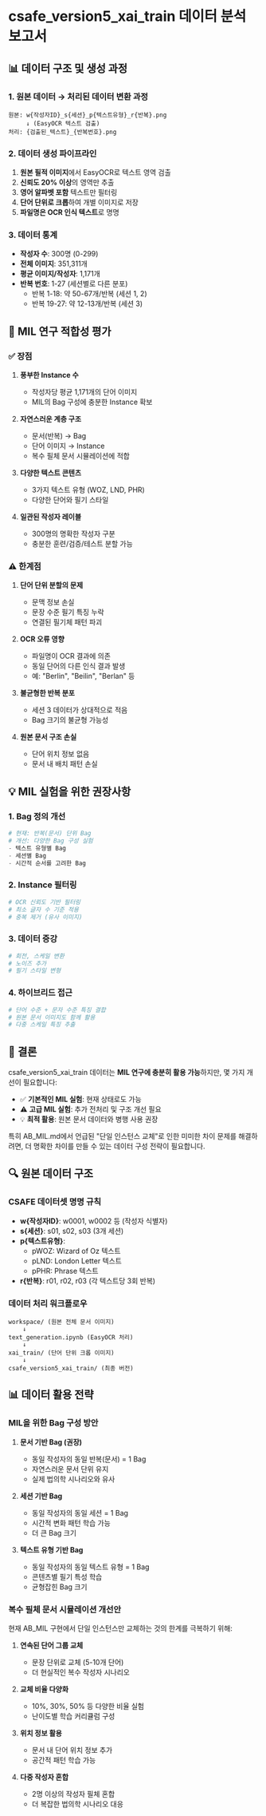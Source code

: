 # csafe_version5_xai_train 데이터 분석 보고서

## 📊 데이터 구조 및 생성 과정

### 1. **원본 데이터 → 처리된 데이터 변환 과정**
```
원본: w{작성자ID}_s{세션}_p{텍스트유형}_r{반복}.png
     ↓ (EasyOCR 텍스트 검출)
처리: {검출된_텍스트}_{반복번호}.png
```

### 2. **데이터 생성 파이프라인**
1. **원본 필적 이미지**에서 EasyOCR로 텍스트 영역 검출
2. **신뢰도 20% 이상**의 영역만 추출
3. **영어 알파벳 포함** 텍스트만 필터링
4. **단어 단위로 크롭**하여 개별 이미지로 저장
5. **파일명은 OCR 인식 텍스트**로 명명

### 3. **데이터 통계**
- **작성자 수**: 300명 (0-299)
- **전체 이미지**: 351,311개
- **평균 이미지/작성자**: 1,171개
- **반복 번호**: 1-27 (세션별로 다른 분포)
  - 반복 1-18: 약 50-67개/반복 (세션 1, 2)
  - 반복 19-27: 약 12-13개/반복 (세션 3)

## 🎯 MIL 연구 적합성 평가

### ✅ **장점**

1. **풍부한 Instance 수**
   - 작성자당 평균 1,171개의 단어 이미지
   - MIL의 Bag 구성에 충분한 Instance 확보
   
2. **자연스러운 계층 구조**
   - 문서(반복) → Bag
   - 단어 이미지 → Instance
   - 복수 필체 문서 시뮬레이션에 적합

3. **다양한 텍스트 콘텐츠**
   - 3가지 텍스트 유형 (WOZ, LND, PHR)
   - 다양한 단어와 필기 스타일

4. **일관된 작성자 레이블**
   - 300명의 명확한 작성자 구분
   - 충분한 훈련/검증/테스트 분할 가능

### ⚠️ **한계점**

1. **단어 단위 분할의 문제**
   - 문맥 정보 손실
   - 문장 수준 필기 특징 누락
   - 연결된 필기체 패턴 파괴

2. **OCR 오류 영향**
   - 파일명이 OCR 결과에 의존
   - 동일 단어의 다른 인식 결과 발생
   - 예: "Berlin", "Beilin", "Berlan" 등

3. **불균형한 반복 분포**
   - 세션 3 데이터가 상대적으로 적음
   - Bag 크기의 불균형 가능성

4. **원본 문서 구조 손실**
   - 단어 위치 정보 없음
   - 문서 내 배치 패턴 손실

## 💡 MIL 실험을 위한 권장사항

### 1. **Bag 정의 개선**
```python
# 현재: 반복(문서) 단위 Bag
# 개선: 다양한 Bag 구성 실험
- 텍스트 유형별 Bag
- 세션별 Bag
- 시간적 순서를 고려한 Bag
```

### 2. **Instance 필터링**
```python
# OCR 신뢰도 기반 필터링
# 최소 글자 수 기준 적용
# 중복 제거 (유사 이미지)
```

### 3. **데이터 증강**
```python
# 회전, 스케일 변환
# 노이즈 추가
# 필기 스타일 변형
```

### 4. **하이브리드 접근**
```python
# 단어 수준 + 문자 수준 특징 결합
# 원본 문서 이미지도 함께 활용
# 다중 스케일 특징 추출
```

## 📝 결론

csafe_version5_xai_train 데이터는 **MIL 연구에 충분히 활용 가능**하지만, 몇 가지 개선이 필요합니다:

- ✅ **기본적인 MIL 실험**: 현재 상태로도 가능
- ⚠️ **고급 MIL 실험**: 추가 전처리 및 구조 개선 필요
- 💡 **최적 활용**: 원본 문서 데이터와 병행 사용 권장

특히 AB_MIL.md에서 언급된 "단일 인스턴스 교체"로 인한 미미한 차이 문제를 해결하려면, 더 명확한 차이를 만들 수 있는 데이터 구성 전략이 필요합니다.

## 🔍 원본 데이터 구조

### CSAFE 데이터셋 명명 규칙
- **w{작성자ID}**: w0001, w0002 등 (작성자 식별자)
- **s{세션}**: s01, s02, s03 (3개 세션)
- **p{텍스트유형}**: 
  - pWOZ: Wizard of Oz 텍스트
  - pLND: London Letter 텍스트
  - pPHR: Phrase 텍스트
- **r{반복}**: r01, r02, r03 (각 텍스트당 3회 반복)

### 데이터 처리 워크플로우
```
workspace/ (원본 전체 문서 이미지)
    ↓
text_generation.ipynb (EasyOCR 처리)
    ↓
xai_train/ (단어 단위 크롭 이미지)
    ↓
csafe_version5_xai_train/ (최종 버전)
```

## 📊 데이터 활용 전략

### MIL을 위한 Bag 구성 방안

1. **문서 기반 Bag (권장)**
   - 동일 작성자의 동일 반복(문서) = 1 Bag
   - 자연스러운 문서 단위 유지
   - 실제 법의학 시나리오와 유사

2. **세션 기반 Bag**
   - 동일 작성자의 동일 세션 = 1 Bag
   - 시간적 변화 패턴 학습 가능
   - 더 큰 Bag 크기

3. **텍스트 유형 기반 Bag**
   - 동일 작성자의 동일 텍스트 유형 = 1 Bag
   - 콘텐츠별 필기 특성 학습
   - 균형잡힌 Bag 크기

### 복수 필체 문서 시뮬레이션 개선안

현재 AB_MIL 구현에서 단일 인스턴스만 교체하는 것의 한계를 극복하기 위해:

1. **연속된 단어 그룹 교체**
   - 문장 단위로 교체 (5-10개 단어)
   - 더 현실적인 복수 작성자 시나리오

2. **교체 비율 다양화**
   - 10%, 30%, 50% 등 다양한 비율 실험
   - 난이도별 학습 커리큘럼 구성

3. **위치 정보 활용**
   - 문서 내 단어 위치 정보 추가
   - 공간적 패턴 학습 가능

4. **다중 작성자 혼합**
   - 2명 이상의 작성자 필체 혼합
   - 더 복잡한 법의학 시나리오 대응